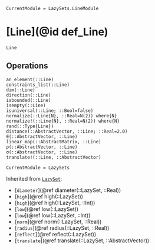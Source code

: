 ```@meta
CurrentModule = LazySets.LineModule
```

# [Line](@id def_Line)

```@docs
Line
```

## Operations

```@docs
an_element(::Line)
constraints_list(::Line)
dim(::Line)
direction(::Line)
isbounded(::Line)
isempty(::Line)
isuniversal(::Line; ::Bool=false)
normalize(::Line{N}, ::Real=N(2)) where{N}
normalize!(::Line{N}, ::Real=N(2)) where{N}
rand(::Type{Line})
distance(::AbstractVector, ::Line; ::Real=2.0)
∈(::AbstractVector, ::Line)
linear_map(::AbstractMatrix, ::Line)
ρ(::AbstractVector, ::Line)
σ(::AbstractVector, ::Line)
translate!(::Line, ::AbstractVector)
```

```@meta
CurrentModule = LazySets
```

Inherited from [`LazySet`](@ref):
* [`diameter`](@ref diameter(::LazySet, ::Real))
* [`high`](@ref high(::LazySet))
* [`high`](@ref high(::LazySet, ::Int))
* [`low`](@ref low(::LazySet))
* [`low`](@ref low(::LazySet, ::Int))
* [`norm`](@ref norm(::LazySet, ::Real))
* [`radius`](@ref radius(::LazySet, ::Real))
* [`reflect`](@ref reflect(::LazySet))
* [`translate`](@ref translate(::LazySet, ::AbstractVector))
